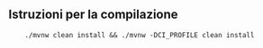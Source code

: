 ## Istruzioni per la compilazione
```
    ./mvnw clean install && ./mvnw -DCI_PROFILE clean install
```

